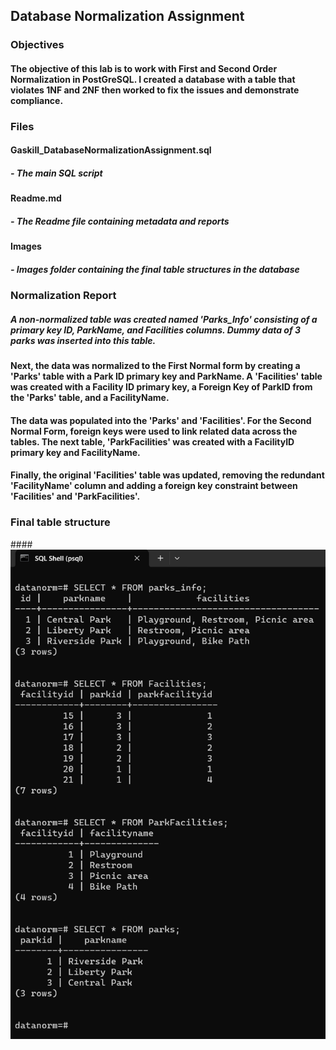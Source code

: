 ## Database Normalization Assignment

### **Objectives**
#### The objective of this lab is to work with First and Second Order Normalization in PostGreSQL. I created a database with a table that violates 1NF and 2NF then worked to fix the issues and demonstrate compliance.

### **Files**
#### Gaskill_DatabaseNormalizationAssignment.sql
#####  - The main SQL script
#### Readme.md
#####  - The Readme file containing metadata and reports
#### Images
#####  - Images folder containing the final table structures in the database

### **Normalization Report**
#####  A non-normalized table was created named 'Parks_Info' consisting of a primary key ID, ParkName, and Facilities columns. Dummy data of 3 parks was inserted into this table.

#### Next, the data was normalized to the First Normal form by creating a 'Parks' table with a Park ID primary key and ParkName. A 'Facilities' table was created with a Facility ID primary key, a Foreign Key of ParkID from the 'Parks' table, and a FacilityName.

#### The data was populated into the 'Parks' and 'Facilities'. For the Second Normal Form, foreign keys were used to link related data across the tables. The next table, 'ParkFacilities' was created with a FacilityID primary key and FacilityName.

#### Finally, the original 'Facilities' table was updated, removing the redundant 'FacilityName' column and adding a foreign key constraint between 'Facilities' and 'ParkFacilities'.


### **Final table structure**
####![This file contains 4 tables, including parks_info, Facilities, ParkFacilities, and parks, all of which have been normalized to both the First and Second Normal Form](/images/finalTableStructures.png)


